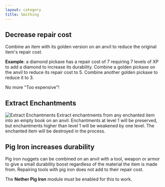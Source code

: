 ```yaml
---
layout: category
title: Smithing
---
```


## Decrease repair cost
Combine an item with its golden version on an anvil to reduce the original item's repair cost.

**Example**: a diamond pickaxe has a repair cost of 7 requiring 7 levels of XP to add a diamond to increase its durability. Combine a golden pickaxe on the anvil to reduce its repair cost to 5. Combine another golden pickaxe to reduce it to 3.

No more "Too expensive"!

## Extract Enchantments
![Extract Enchantments](https://i.postimg.cc/mgKVM7Bk/Extract-enchantments.png)
Extract enchantments from any enchanted item into an empty book on an anvil. Enchantments at level 1 will be preserved, but enchantments higher than level 1 will be weakened by one level. The enchanted item will be destroyed in the process.

## Pig Iron increases durability
Pig iron nuggets can be combined on an anvil with a tool, weapon or armor to give a small durability boost regardless of the material the item is made from.  Repairing tools with pig iron does not add to their repair cost.

The **Nether Pig Iron** module must be enabled for this to work.